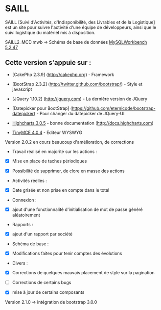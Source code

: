 SAILL
=====

SAILL [Suivi d'Activités, d'Indisponibilité, des Livrables et de la Logistique] est un site pour suivre l'activité d'une équipe de développeurs, ainsi que le suivi logistique du matériel mis à disposition.

SAILL2_MCD.mwb => Schéma de base de données [MySQLWorkbench 5.2.47](http://www.mysql.fr/downloads/workbench/)

## Cette version s'appuie sur :

* [CakePhp 2.3.9] (http://cakephp.org) - Framework

* [BootStrap 2.3.2] (http://twitter.github.com/bootstrap/) - Style et javascript

* [JQuery 1.10.2] (http://jquery.com) - La dernière version de JQuery

* [Datepicker pour BootStrap] (https://github.com/eternicode/bootstrap-datepicker) - Pour changer du datepicker de JQuery-UI

* [Highcharts 3.0.5](http://www.highcharts.com) - bonne documentation (http://docs.highcharts.com)

* [TinyMCE 4.0.4](http://www.tinymce.com) - Editeur WYSWYG

Version 2.0.2 en cours beaucoup d'amélioration, de corrections

* Travail réalisé en majorité sur les actions :

 - [x] Mise en place de taches périodiques
 
 - [x] Possibilité de supprimer, de clore en masse des actions
 
* Activités réelles :

 - [x] Date grisée et non prise en compte dans le total
 
* Connexion :

 - [x] ajout d'une fonctionnalité d'initialisation de mot de passe généré aléatoirement
 
* Rapports :

 - [x] ajout d'un rapport par société
 
* Schéma de base :

 - [x] Modifications faites pour tenir comptes des évolutions
 
* Divers :

 - [x] Corrections de quelques mauvais placement de style sur la pagination

 - [ ] Corrections de certains bugs

 - [x] mise à jour de certains composants
 
Version 2.1.0 => intégration de bootstrap 3.0.0
